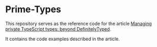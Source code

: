 # Prime-Types

This repository serves as the reference code for the article [Managing private TypeScript types: beyond DefinitelyTyped](https://dev.to/yoriiis/managing-private-typescript-types-beyond-definitelytyped-4lk3).

It contains the code examples described in the article.
